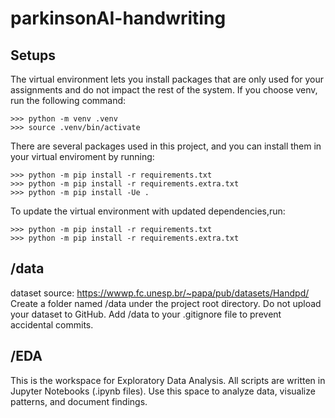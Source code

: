 # parkinsonAI-handwriting

## Setups
The virtual environment lets you install packages that are only used for your assignments and do not impact the rest of the system. If you choose venv, run the following command:

```
>>> python -m venv .venv
>>> source .venv/bin/activate
```

There are several packages used in this project, and you can install them in your virtual enviroment by running:

```
>>> python -m pip install -r requirements.txt
>>> python -m pip install -r requirements.extra.txt
>>> python -m pip install -Ue .
```

To update the virtual environment with updated dependencies,run:
```
>>> python -m pip install -r requirements.txt
>>> python -m pip install -r requirements.extra.txt
```

## /data
dataset source: https://wwwp.fc.unesp.br/~papa/pub/datasets/Handpd/
Create a folder named /data under the project root directory. Do not upload your dataset to GitHub. 
Add /data to your .gitignore file to prevent accidental commits.

## /EDA 

This is the workspace for Exploratory Data Analysis. All scripts are written in Jupyter Notebooks (.ipynb files).
Use this space to analyze data, visualize patterns, and document findings.